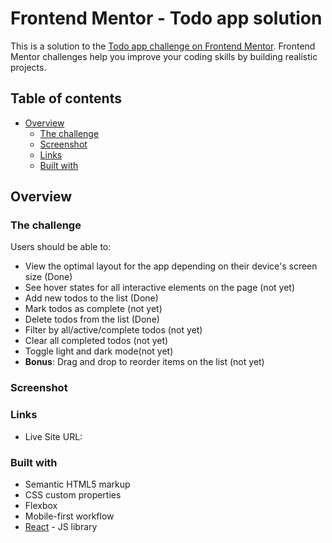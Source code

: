 # Frontend Mentor - Todo app solution

This is a solution to the [Todo app challenge on Frontend Mentor](https://www.frontendmentor.io/challenges/todo-app-Su1_KokOW). Frontend Mentor challenges help you improve your coding skills by building realistic projects. 

## Table of contents

- [Overview](#overview)
  - [The challenge](#the-challenge)
  - [Screenshot](#screenshot)
  - [Links](#links)
  - [Built with](#built-with)


## Overview

### The challenge

Users should be able to:

- View the optimal layout for the app depending on their device's screen size (Done)
- See hover states for all interactive elements on the page (not yet)
- Add new todos to the list (Done)
- Mark todos as complete (not yet)
- Delete todos from the list (Done)
- Filter by all/active/complete todos (not yet)
- Clear all completed todos (not yet)
- Toggle light and dark mode(not yet)
- **Bonus**: Drag and drop to reorder items on the list (not yet)
### Screenshot

### Links

- Live Site URL: 


### Built with

- Semantic HTML5 markup
- CSS custom properties
- Flexbox
- Mobile-first workflow
- [React](https://reactjs.org/) - JS library

